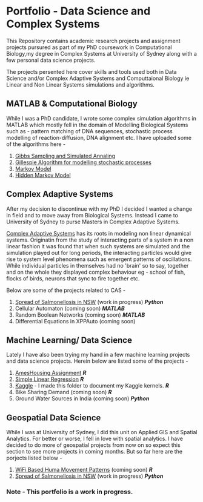 # Portfolio - Data Science and Complex Systems
This Repository contains academic research projects and assignment projects pursured as part of my PhD coursework in Computational Biology,my degree in Complex Systems at University of Sydney along with a few personal data science projects. 

 The projects persented here cover skills and tools used both in Data Science and/or Complex Adaptive Systems and Computtaional Biology ie Linear and Non Linear Systems simulations and algorithms.

## MATLAB & Computational Biology
While I was a PhD candidate, I wrote some complex simulation algorithms in MATLAB which mostly fell in the domain of Modelling Biological Systems such as - pattern matching of DNA sequences, stochastic process modelling of reaction-diffusion, DNA alignment etc. I have uploaded some of the algorithms here - 
1. [Gibbs Sampling and Simulated Annaling](https://github.com/KiranmayiV/data-science-portfolio/tree/master/Gibbs%20Sampling%20%26%20SA) 
2. [Gillespie Algorithm for modelling stochastic processes](https://github.com/KiranmayiV/data-science-portfolio/tree/master/Gillespie%20Algorithm%20-%20stochastic%20processes)
3. [Markov Model](https://github.com/KiranmayiV/data-science-portfolio/tree/master/Markov%20Model)
4. [Hidden Markov Model](https://github.com/KiranmayiV/data-science-portfolio/tree/master/Hidden%20Markov%20Model%20-%20Viterbi)

## Complex Adaptive Systems
After my decision to discontinue with my PhD I decided I wanted a change in field and to move away from Biological Systems. Instead I came to University of Sydney to purse Masters in Complex Adaptive Systems. 

[Complex Adaptive Systems](https://fs.blog/2014/04/mental-model-complex-adaptive-systems/) has its roots in modeling non linear dynamical systems. Originatin from the study of interacting parts of a system in a non linear fashion it was found that when such systems are simulated and the simulation played out for long periods, the interacting particles would give rise to system level phenomena such as emergent patterns of oscillations. While individual particles in themselves had no 'brain' so to say, together and on the whole they displayed complex behaviour eg - school of fish, flocks of birds, neurons that sync to fire together etc. 

Below are some of the projects related to CAS - 
1. [Spread of Salmonellosis in NSW](https://github.com/KiranmayiV/data-science-portfolio/tree/master/Spread%20of%20Salmonellosis%20in%20NSW) (work in progress) **<em>Python</em>**
2. Cellular Automaton (coming soon) **<em>MATLAB</em>**
3. Random Boolean Networks (coming soon) **<em>MATLAB</em>**
4. Differential Equations in XPPAuto (coming soon) 

## Machine Learning/ Data Science
Lately I have also been trying my hand in a few machine learning projects and data science projects. Herein below are listed some of the projects -

1. [AmesHousing Assignment](https://github.com/KiranmayiV/data-science-portfolio/tree/master/AmesHousing%20Assignment) **<em>R</em>**
2. [Simple Linear Regression](https://github.com/KiranmayiV/data-science-portfolio/tree/master/Simple%20Linear%20Regression) **<em>R</em>**
3. [Kaggle](/Kaggle) - I made this folder to document my Kaggle kernels. 
**<em>R</em>**
4. Bike Sharing Demand (coming soon) **<em>R</em>**
5. Ground Water Sources in India (coming soon) **<em>Python</em>**

## Geospatial Data Science
While I was at University of Sydney, I did this unit on Applied GIS and Spatial Analytics. For better or worse, I fell in love with spatial analytics. I have decided to do more of geospatial projects from now on so expect this section to see more projects in coming months. But so far here are the porjects listed below - 

1. [WiFi Based Huma Movement Patterns](https://github.com/KiranmayiV/data-science-portfolio/tree/master/Wifi%20Based%20Human%20Movement%20Patterns) (coming soon) **<em>R</em>**
2. [Spread of Salmonellosis in NSW](https://github.com/KiranmayiV/data-science-portfolio/tree/master/Spread%20of%20Salmonellosis%20in%20NSW) (work in progress) **<em>Python</em>**

### Note - This portfolio is a work in progress. 